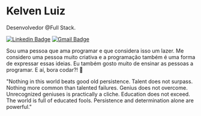 # Kelven Luiz 

Desenvolvedor @Full Stack.

[![Linkedin Badge](https://img.shields.io/badge/-kelvenbr@gmail.com-3F5D7D?style=for-the-badge&logo=gmail)](https://www.linkedin.com/in/kelvenluiz/) 
[![Gmail Badge](https://img.shields.io/badge/-linkedin.com/in/kelvenluiz-3F5D7D?style=for-the-badge&logo=linkedin)](mailto:kelvenbr@gmail.com)

Sou uma pessoa que ama programar e que considera isso um lazer. Me considero uma pessoa muito criativa e a programação também é uma forma de expressar essas ideias. Eu também gosto muito de ensinar as pessoas a programar. E aí, bora codar?! 🚀

"Nothing in this world beats good old persistence. Talent does not surpass. Nothing more common than talented failures. Genius does not overcome. Unrecognized geniuses is practically a cliche. Education does not exceed. The world is full of educated fools. Persistence and determination alone are powerful."

